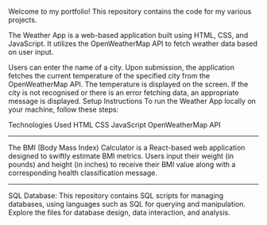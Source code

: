 Welcome to my portfolio! This repository contains the code for my various projects.

The Weather App is a web-based application built using HTML, CSS, and JavaScript. It utilizes the OpenWeatherMap API to fetch weather data based on user input.


Users can enter the name of a city.
Upon submission, the application fetches the current temperature of the specified city from the OpenWeatherMap API.
The temperature is displayed on the screen.
If the city is not recognised or there is an error fetching data, an appropriate message is displayed.
Setup Instructions
To run the Weather App locally on your machine, follow these steps:


Technologies Used
HTML
CSS
JavaScript
OpenWeatherMap API

****

The BMI (Body Mass Index) Calculator is a React-based web application designed to swiftly estimate BMI metrics. Users input their weight (in pounds) and height (in inches) to receive their BMI value along with a corresponding health classification message.

****
SQL Database: This repository contains SQL scripts for managing databases, using languages such as SQL for querying and manipulation. Explore the files for database design, data interaction, and analysis.
